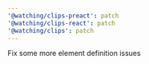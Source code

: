 ```yaml
---
'@watching/clips-preact': patch
'@watching/clips-react': patch
'@watching/clips': patch
---
```


Fix some more element definition issues
